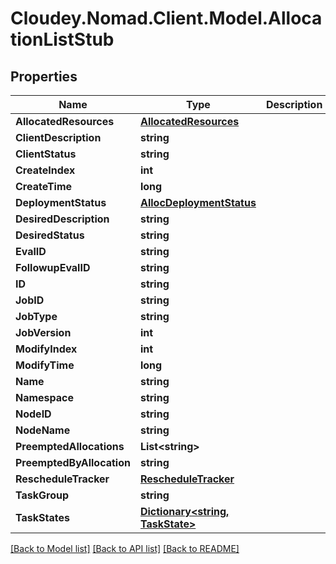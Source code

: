 # Cloudey.Nomad.Client.Model.AllocationListStub

## Properties

Name | Type | Description | Notes
------------ | ------------- | ------------- | -------------
**AllocatedResources** | [**AllocatedResources**](AllocatedResources.md) |  | [optional] 
**ClientDescription** | **string** |  | [optional] 
**ClientStatus** | **string** |  | [optional] 
**CreateIndex** | **int** |  | [optional] 
**CreateTime** | **long** |  | [optional] 
**DeploymentStatus** | [**AllocDeploymentStatus**](AllocDeploymentStatus.md) |  | [optional] 
**DesiredDescription** | **string** |  | [optional] 
**DesiredStatus** | **string** |  | [optional] 
**EvalID** | **string** |  | [optional] 
**FollowupEvalID** | **string** |  | [optional] 
**ID** | **string** |  | [optional] 
**JobID** | **string** |  | [optional] 
**JobType** | **string** |  | [optional] 
**JobVersion** | **int** |  | [optional] 
**ModifyIndex** | **int** |  | [optional] 
**ModifyTime** | **long** |  | [optional] 
**Name** | **string** |  | [optional] 
**Namespace** | **string** |  | [optional] 
**NodeID** | **string** |  | [optional] 
**NodeName** | **string** |  | [optional] 
**PreemptedAllocations** | **List&lt;string&gt;** |  | [optional] 
**PreemptedByAllocation** | **string** |  | [optional] 
**RescheduleTracker** | [**RescheduleTracker**](RescheduleTracker.md) |  | [optional] 
**TaskGroup** | **string** |  | [optional] 
**TaskStates** | [**Dictionary&lt;string, TaskState&gt;**](TaskState.md) |  | [optional] 

[[Back to Model list]](../README.md#documentation-for-models) [[Back to API list]](../README.md#documentation-for-api-endpoints) [[Back to README]](../README.md)

